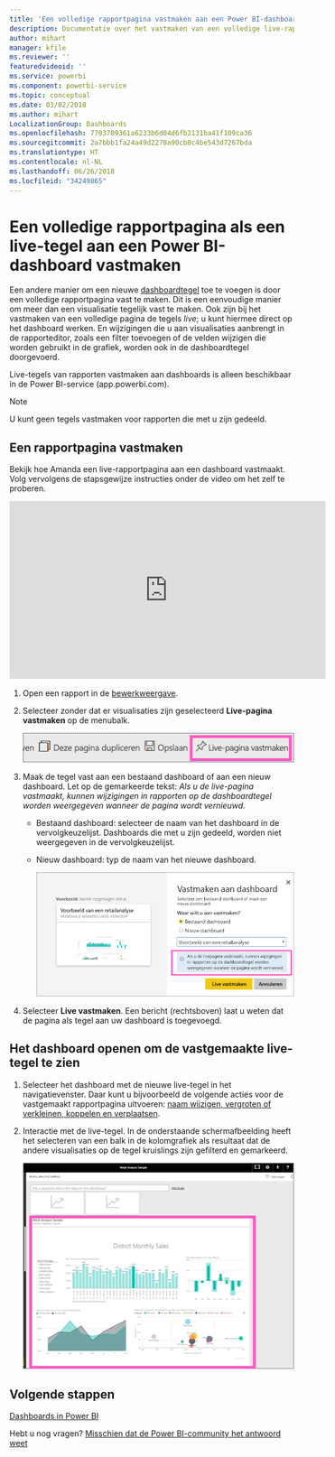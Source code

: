 ```yaml
---
title: 'Een volledige rapportpagina vastmaken aan een Power BI-dashboard '
description: Documentatie over het vastmaken van een volledige live-rapportpagina aan een Power BI-dashboard vanuit een rapport.
author: mihart
manager: kfile
ms.reviewer: ''
featuredvideoid: ''
ms.service: powerbi
ms.component: powerbi-service
ms.topic: conceptual
ms.date: 03/02/2018
ms.author: mihart
LocalizationGroup: Dashboards
ms.openlocfilehash: 7703709361a6233b6d04d6fb2131ba41f109ca36
ms.sourcegitcommit: 2a7bbb1fa24a49d2278a90cb0c4be543d7267bda
ms.translationtype: HT
ms.contentlocale: nl-NL
ms.lasthandoff: 06/26/2018
ms.locfileid: "34249865"
---
```

# <a name="pin-an-entire-report-page-as-a-live-tile-to-a-power-bi-dashboard"></a>Een volledige rapportpagina als een live-tegel aan een Power BI-dashboard vastmaken
Een andere manier om een nieuwe [dashboardtegel](service-dashboard-tiles.md) toe te voegen is door een volledige rapportpagina vast te maken. Dit is een eenvoudige manier om meer dan een visualisatie tegelijk vast te maken.  Ook zijn bij het vastmaken van een volledige pagina de tegels *live*; u kunt hiermee direct op het dashboard werken. En wijzigingen die u aan visualisaties aanbrengt in de rapporteditor, zoals een filter toevoegen of de velden wijzigen die worden gebruikt in de grafiek, worden ook in de dashboardtegel doorgevoerd.  

Live-tegels van rapporten vastmaken aan dashboards is alleen beschikbaar in de Power BI-service (app.powerbi.com).

> [!NOTE]
> U kunt geen tegels vastmaken voor rapporten die met u zijn gedeeld.
> 
> 

## <a name="pin-a-report-page"></a>Een rapportpagina vastmaken
Bekijk hoe Amanda een live-rapportpagina aan een dashboard vastmaakt. Volg vervolgens de stapsgewijze instructies onder de video om het zelf te proberen.

<iframe width="560" height="315" src="https://www.youtube.com/embed/EzhfBpPboPA" frameborder="0" allowfullscreen></iframe>


1. Open een rapport in de [bewerkweergave](service-interact-with-a-report-in-editing-view.md).
2. Selecteer zonder dat er visualisaties zijn geselecteerd **Live-pagina vastmaken** op de menubalk.
   
   ![Pictogram Live-pagina vastmaken](media/service-dashboard-pin-live-tile-from-report/pbi-pin-live-page.png) 
3. Maak de tegel vast aan een bestaand dashboard of aan een nieuw dashboard. Let op de gemarkeerde tekst: *Als u de live-pagina vastmaakt, kunnen wijzigingen in rapporten op de dashboardtegel worden weergegeven wanneer de pagina wordt vernieuwd.*
   
   * Bestaand dashboard: selecteer de naam van het dashboard in de vervolgkeuzelijst. Dashboards die met u zijn gedeeld, worden niet weergegeven in de vervolgkeuzelijst.
   * Nieuw dashboard: typ de naam van het nieuwe dashboard.
     
     ![Dialoogvenster Aan dashboard vastmaken](media/service-dashboard-pin-live-tile-from-report/pbi-pin-live-page-dialog.png)
4. Selecteer **Live vastmaken**. Een bericht (rechtsboven) laat u weten dat de pagina als tegel aan uw dashboard is toegevoegd.

## <a name="open-the-dashboard-to-see-the-pinned-live-tile"></a>Het dashboard openen om de vastgemaakte live-tegel te zien
1. Selecteer het dashboard met de nieuwe live-tegel in het navigatievenster. Daar kunt u bijvoorbeeld de volgende acties voor de vastgemaakt rapportpagina uitvoeren: [naam wijzigen, vergroten of verkleinen, koppelen en verplaatsen](service-dashboard-edit-tile.md).  
2. Interactie met de live-tegel.  In de onderstaande schermafbeelding heeft het selecteren van een balk in de kolomgrafiek als resultaat dat de andere visualisaties op de tegel kruislings zijn gefilterd en gemarkeerd.
   
    ![Dashboards met een live-tegel](media/service-dashboard-pin-live-tile-from-report/pbi-live-tile.png)

## <a name="next-steps"></a>Volgende stappen
[Dashboards in Power BI](service-dashboards.md)

Hebt u nog vragen? [Misschien dat de Power BI-community het antwoord weet](http://community.powerbi.com/)

